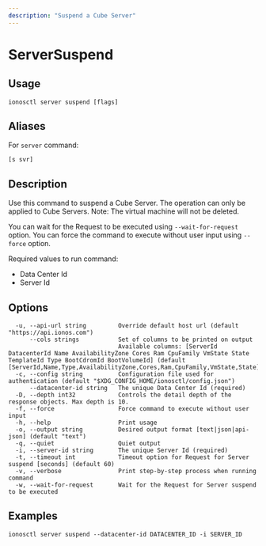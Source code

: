```yaml
---
description: "Suspend a Cube Server"
---
```


# ServerSuspend

## Usage

```text
ionosctl server suspend [flags]
```

## Aliases

For `server` command:

```text
[s svr]
```

## Description

Use this command to suspend a Cube Server. The operation can only be applied to Cube Servers. Note: The virtual machine will not be deleted.

You can wait for the Request to be executed using `--wait-for-request` option. You can force the command to execute without user input using `--force` option.

Required values to run command:

* Data Center Id
* Server Id

## Options

```text
  -u, --api-url string         Override default host url (default "https://api.ionos.com")
      --cols strings           Set of columns to be printed on output 
                               Available columns: [ServerId DatacenterId Name AvailabilityZone Cores Ram CpuFamily VmState State TemplateId Type BootCdromId BootVolumeId] (default [ServerId,Name,Type,AvailabilityZone,Cores,Ram,CpuFamily,VmState,State])
  -c, --config string          Configuration file used for authentication (default "$XDG_CONFIG_HOME/ionosctl/config.json")
      --datacenter-id string   The unique Data Center Id (required)
  -D, --depth int32            Controls the detail depth of the response objects. Max depth is 10.
  -f, --force                  Force command to execute without user input
  -h, --help                   Print usage
  -o, --output string          Desired output format [text|json|api-json] (default "text")
  -q, --quiet                  Quiet output
  -i, --server-id string       The unique Server Id (required)
  -t, --timeout int            Timeout option for Request for Server suspend [seconds] (default 60)
  -v, --verbose                Print step-by-step process when running command
  -w, --wait-for-request       Wait for the Request for Server suspend to be executed
```

## Examples

```text
ionosctl server suspend --datacenter-id DATACENTER_ID -i SERVER_ID
```

